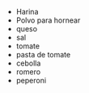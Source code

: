 <ul>
<li> Harina</li>
<li> Polvo para hornear </li>
<li>queso</li>
<li>sal</li>
<li>tomate</li>
<li>pasta de tomate</li>
<li>cebolla</li>
<li>romero</li>
<li>peperoni</li>
</ul>